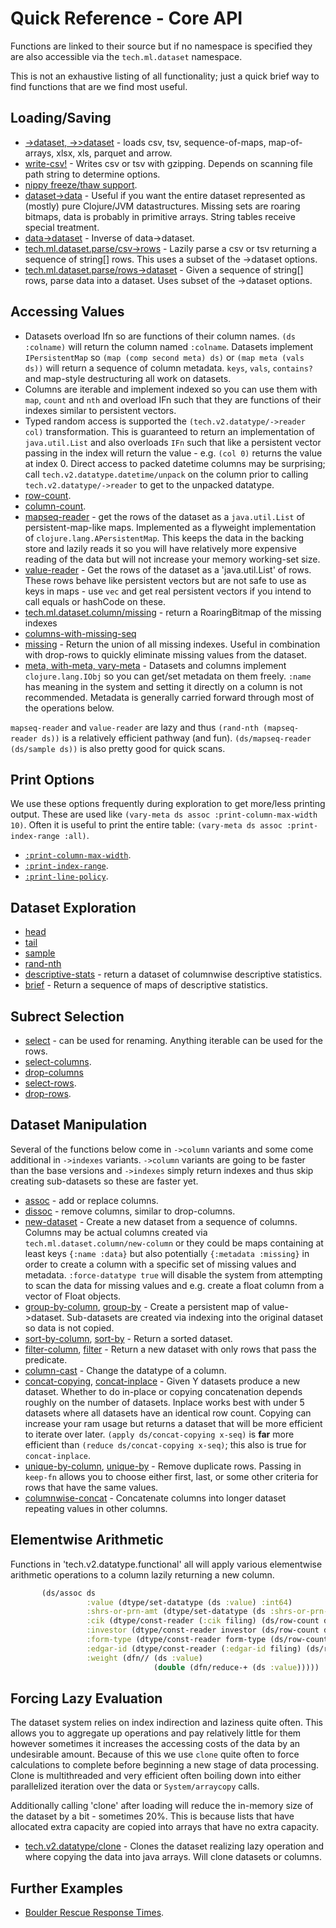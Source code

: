 # Quick Reference - Core API

Functions are linked to their source but if no namespace is specified they are
also accessible via the `tech.ml.dataset` namespace.

This is not an exhaustive listing of all functionality; just a quick brief way to find
functions that are we find most useful.


## Loading/Saving

* [->dataset, ->>dataset](https://github.com/techascent/tech.ml.dataset/blob/e051de4e82a43b80d2fbcf3d4b52759a9cb878c8/src/tech/ml/dataset/base.clj#L765) - loads csv, tsv,
  sequence-of-maps, map-of-arrays, xlsx, xls, parquet and arrow.
* [write-csv!](https://github.com/techascent/tech.ml.dataset/blob/e051de4e82a43b80d2fbcf3d4b52759a9cb878c8/src/tech/ml/dataset/base.clj#L989) - Writes csv or tsv with
  gzipping. Depends on scanning file path string to determine options.
* [nippy freeze/thaw support](https://github.com/techascent/tech.ml.dataset/blob/e051de4e82a43b80d2fbcf3d4b52759a9cb878c8/src/tech/ml/dataset/base.clj#L989).
* [dataset->data](https://github.com/techascent/tech.ml.dataset/blob/e051de4e82a43b80d2fbcf3d4b52759a9cb878c8/src/tech/ml/dataset.clj#L891) - Useful if you want the entire
 dataset represented as (mostly) pure Clojure/JVM datastructures.  Missing sets are
 roaring bitmaps, data is probably in primitive arrays.  String tables receive special
 treatment.
* [data->dataset](https://github.com/techascent/tech.ml.dataset/blob/e051de4e82a43b80d2fbcf3d4b52759a9cb878c8/src/tech/ml/dataset.clj#L918) - Inverse of data->dataset.
* [tech.ml.dataset.parse/csv->rows](https://github.com/techascent/tech.ml.dataset/blob/e051de4e82a43b80d2fbcf3d4b52759a9cb878c8/src/tech/ml/dataset/parse.clj#L719) - Lazily parse a
 csv or tsv returning a sequence of string[] rows.  This uses a subset of the ->dataset options.
* [tech.ml.dataset.parse/rows->dataset](https://github.com/techascent/tech.ml.dataset/blob/e051de4e82a43b80d2fbcf3d4b52759a9cb878c8/src/tech/ml/dataset/parse.clj#L632) - Given
 a sequence of string[] rows, parse data into a dataset.  Uses subset of the ->dataset
 options.


## Accessing Values

* Datasets overload Ifn so are functions of their column names.  `(ds :colname)` will
  return the column named `:colname`.  Datasets implement `IPersistentMap` so
  `(map (comp second meta) ds)` or `(map meta (vals ds))`  will return a sequence of column 
  metadata.  `keys`, `vals`, `contains?` and map-style destructuring all work on 
  datasets.
* Columns are iterable and implement indexed so you can use them with `map`, `count`
  and `nth` and overload IFn such that they are functions of their indexes similar
  to persistent vectors.
* Typed random access is supported the `(tech.v2.datatype/->reader col)`
  transformation.  This is guaranteed to return an implementation of `java.util.List`
  and also overloads `IFn` such that like a persistent vector passing in the index
  will return the value - e.g. `(col 0)` returns the value at index 0.  Direct access
  to packed datetime columns may be surprising; call `tech.v2.datatype.datetime/unpack`
  on the column prior to calling `tech.v2.datatype/->reader` to get to the unpacked
  datatype.
* [row-count](https://github.com/techascent/tech.ml.dataset/blob/e051de4e82a43b80d2fbcf3d4b52759a9cb878c8/src/tech/ml/dataset/base.clj#L46).
* [column-count](https://github.com/techascent/tech.ml.dataset/blob/e051de4e82a43b80d2fbcf3d4b52759a9cb878c8/src/tech/ml/dataset/base.clj#L54).
* [mapseq-reader](https://github.com/techascent/tech.ml.dataset/blob/e051de4e82a43b80d2fbcf3d4b52759a9cb878c8/src/tech/ml/dataset/readers.clj#L64) - get the rows of the
 dataset as a `java.util.List` of persistent-map-like maps.  Implemented as a flyweight
 implementation of `clojure.lang.APersistentMap`.  This keeps the data in the backing
 store and lazily reads it so you will have relatively more expensive reading of the
 data but will not increase your memory working-set size.
* [value-reader](https://github.com/techascent/tech.ml.dataset/blob/e051de4e82a43b80d2fbcf3d4b52759a9cb878c8/src/tech/ml/dataset/readers.clj#L44) - Get the rows of the
 dataset as a 'java.util.List' of rows.  These rows behave like persistent vectors
 but are not safe to use as keys in maps - use `vec` and get real persistent vectors if
 you intend to call equals or hashCode on these.
* [tech.ml.dataset.column/missing](https://github.com/techascent/tech.ml.dataset/blob/e051de4e82a43b80d2fbcf3d4b52759a9cb878c8/src/tech/ml/dataset/column.clj#L65) - return
 a RoaringBitmap of the missing indexes
* [columns-with-missing-seq](https://github.com/techascent/tech.ml.dataset/blob/e051de4e82a43b80d2fbcf3d4b52759a9cb878c8/src/tech/ml/dataset/base.clj)
* [missing](https://github.com/techascent/tech.ml.dataset/blob/e051de4e82a43b80d2fbcf3d4b52759a9cb878c8/src/tech/ml/dataset/base.clj#L281) - Return the union of all missing
  indexes.  Useful in combination with drop-rows to quickly eliminate missing values
  from the dataset.
* [meta, with-meta, vary-meta](https://github.com/clojure/clojure/blob/master/src/clj/clojure/core.clj#L202) - Datasets and columns implement
  `clojure.lang.IObj` so you can get/set metadata on them freely. `:name` has meaning in the system and setting it
  directly on a column is not recommended.  Metadata is generally carried forward through most of the operations below.


`mapseq-reader` and `value-reader` are lazy and thus `(rand-nth (mapseq-reader ds))` is
a relatively efficient pathway (and fun).  `(ds/mapseq-reader (ds/sample ds))` is also
pretty good for quick scans.

## Print Options

We use these options frequently during exploration to get more/less printing
output.  These are used like `(vary-meta ds assoc :print-column-max-width 10)`.
Often it is useful to print the entire table: `(vary-meta ds assoc :print-index-range :all)`.

* [`:print-column-max-width`](https://github.com/techascent/tech.ml.dataset/blob/e051de4e82a43b80d2fbcf3d4b52759a9cb878c8/src/tech/ml/dataset/print.clj#L97).
* [`:print-index-range`](https://github.com/techascent/tech.ml.dataset/blob/e051de4e82a43b80d2fbcf3d4b52759a9cb878c8/src/tech/ml/dataset/print.clj#L97).
* [`:print-line-policy`](https://github.com/techascent/tech.ml.dataset/blob/e051de4e82a43b80d2fbcf3d4b52759a9cb878c8/src/tech/ml/dataset/print.clj#L93).


## Dataset Exploration

* [head](https://github.com/techascent/tech.ml.dataset/blob/e051de4e82a43b80d2fbcf3d4b52759a9cb878c8/src/tech/ml/dataset.clj#L210)
* [tail](https://github.com/techascent/tech.ml.dataset/blob/e051de4e82a43b80d2fbcf3d4b52759a9cb878c8/src/tech/ml/dataset.clj#L220)
* [sample](https://github.com/techascent/tech.ml.dataset/blob/e051de4e82a43b80d2fbcf3d4b52759a9cb878c8/src/tech/ml/dataset.clj#L237)
* [rand-nth](https://github.com/techascent/tech.ml.dataset/blob/e051de4e82a43b80d2fbcf3d4b52759a9cb878c8/src/tech/ml/dataset.clj#L252)
* [descriptive-stats](https://github.com/techascent/tech.ml.dataset/blob/e051de4e82a43b80d2fbcf3d4b52759a9cb878c8/src/tech/ml/dataset.clj#L682) - return a dataset of
 columnwise descriptive statistics.
* [brief](https://github.com/techascent/tech.ml.dataset/blob/e051de4e82a43b80d2fbcf3d4b52759a9cb878c8/src/tech/ml/dataset.clj#L745) - Return a sequence of maps of
 descriptive statistics.



## Subrect Selection

* [select](https://github.com/techascent/tech.ml.dataset/blob/e051de4e82a43b80d2fbcf3d4b52759a9cb878c8/src/tech/ml/dataset/base.clj#L196) - can be used for renaming.
 Anything iterable can be used for the rows.
* [select-columns](https://github.com/techascent/tech.ml.dataset/blob/e051de4e82a43b80d2fbcf3d4b52759a9cb878c8/src/tech/ml/dataset/base.clj#L237).
* [drop-columns](https://github.com/techascent/tech.ml.dataset/blob/e051de4e82a43b80d2fbcf3d4b52759a9cb878c8/src/tech/ml/dataset/base.clj#L154)
* [select-rows](https://github.com/techascent/tech.ml.dataset/blob/e051de4e82a43b80d2fbcf3d4b52759a9cb878c8/src/tech/ml/dataset/base.clj#L255).
* [drop-rows](https://github.com/techascent/tech.ml.dataset/blob/e051de4e82a43b80d2fbcf3d4b52759a9cb878c8/src/tech/ml/dataset/base.clj#L260).



## Dataset Manipulation

Several of the functions below come in `->column` variants and some come additional
in `->indexes` variants.  `->column` variants are going to be faster than the base
versions and `->indexes` simply return indexes and thus skip creating sub-datasets
so these are faster yet.

* [assoc](https://github.com/techascent/tech.ml.dataset/blob/e051de4e82a43b80d2fbcf3d4b52759a9cb878c8/src/tech/ml/dataset.clj#L175) - add or replace columns.
* [dissoc](https://github.com/techascent/tech.ml.dataset/blob/e051de4e82a43b80d2fbcf3d4b52759a9cb878c8/src/tech/ml/dataset.clj#L200) - remove columns, similar to
 drop-columns.
* [new-dataset](https://github.com/techascent/tech.ml.dataset/blob/e051de4e82a43b80d2fbcf3d4b52759a9cb878c8/src/tech/ml/dataset/impl/dataset.clj#L183) - Create a new dataset from a sequence of columns.  Columns may be actual columns created via `tech.ml.dataset.column/new-column` or they could be maps containing at least keys `{:name :data}` but also potentially `{:metadata :missing}` in order to create a column with a specific set of missing values and metadata.  `:force-datatype true` will disable the system
from attempting to scan the data for missing values and e.g. create a float column
from a vector of Float objects.
* [group-by-column](https://github.com/techascent/tech.ml.dataset/blob/e051de4e82a43b80d2fbcf3d4b52759a9cb878c8/src/tech/ml/dataset/base.clj#L404), [group-by](https://github.com/techascent/tech.ml.dataset/blob/e051de4e82a43b80d2fbcf3d4b52759a9cb878c8/src/tech/ml/dataset/base.clj#L378) - Create a persistent map of value->dataset.  Sub-datasets are created via indexing into the original dataset so data is not copied.
* [sort-by-column](https://github.com/techascent/tech.ml.dataset/blob/e051de4e82a43b80d2fbcf3d4b52759a9cb878c8/src/tech/ml/dataset/base.clj#L466), [sort-by](https://github.com/techascent/tech.ml.dataset/blob/e051de4e82a43b80d2fbcf3d4b52759a9cb878c8/src/tech/ml/dataset/base.clj#L427) - Return a sorted dataset.
* [filter-column](https://github.com/techascent/tech.ml.dataset/blob/e051de4e82a43b80d2fbcf3d4b52759a9cb878c8/src/tech/ml/dataset/base.clj#L350), [filter](https://github.com/techascent/tech.ml.dataset/blob/e051de4e82a43b80d2fbcf3d4b52759a9cb878c8/src/tech/ml/dataset/base.clj#L330) - Return a new dataset with only rows that pass the predicate.
* [column-cast](https://github.com/techascent/tech.ml.dataset/blob/e051de4e82a43b80d2fbcf3d4b52759a9cb878c8/src/tech/ml/dataset.clj) - Change the datatype of a column.
* [concat-copying](https://github.com/techascent/tech.ml.dataset/blob/e051de4e82a43b80d2fbcf3d4b52759a9cb878c8/src/tech/ml/dataset/base.clj#L553), [concat-inplace](https://github.com/techascent/tech.ml.dataset/blob/e051de4e82a43b80d2fbcf3d4b52759a9cb878c8/src/tech/ml/dataset/base.clj#L544) - Given Y datasets produce a new dataset.  Whether to
do in-place or copying concatenation depends roughly on the number of datasets.
Inplace works best with under 5 datasets where all datasets have an identical row
count.  Copying can increase your ram usage but returns a dataset that will be more
efficient to iterate over later. `(apply ds/concat-copying x-seq)` is
**far** more efficient than `(reduce ds/concat-copying x-seq)`; this also is true for
`concat-inplace`.
* [unique-by-column](https://github.com/techascent/tech.ml.dataset/blob/e051de4e82a43b80d2fbcf3d4b52759a9cb878c8/src/tech/ml/dataset/base.clj#L607), [unique-by](https://github.com/techascent/tech.ml.dataset/blob/e051de4e82a43b80d2fbcf3d4b52759a9cb878c8/src/tech/ml/dataset/base.clj#L590) - Remove duplicate rows.  Passing in `keep-fn` allows
you to choose either first, last, or some other criteria for rows that have the same
values.
* [columnwise-concat](https://github.com/techascent/tech.ml.dataset/blob/e051de4e82a43b80d2fbcf3d4b52759a9cb878c8/src/tech/ml/dataset.clj) - Concatenate columns into longer
dataset repeating values in other columns.


## Elementwise Arithmetic


Functions in 'tech.v2.datatype.functional' all will apply various elementwise
arithmetic operations to a column lazily returning a new column.
```clojure
       (ds/assoc ds
                 :value (dtype/set-datatype (ds :value) :int64)
                 :shrs-or-prn-amt (dtype/set-datatype (ds :shrs-or-prn-amt) :int64)
                 :cik (dtype/const-reader (:cik filing) (ds/row-count ds))
                 :investor (dtype/const-reader investor (ds/row-count ds))
                 :form-type (dtype/const-reader form-type (ds/row-count ds))
                 :edgar-id (dtype/const-reader (:edgar-id filing) (ds/row-count ds))
                 :weight (dfn// (ds :value)
                                (double (dfn/reduce-+ (ds :value)))))
```


## Forcing Lazy Evaluation

 The dataset system relies on index indirection and laziness quite often.  This allows
 you to aggregate up operations and pay relatively little for them however sometimes
 it increases the accessing costs of the data by an undesirable amount.  Because
 of this we use `clone` quite often to force calculations to complete before
 beginning a new stage of data processing.  Clone is multithreaded and very efficient
 often boiling down into either parallelized iteration over the data or
 `System/arraycopy` calls.

 Additionally calling 'clone' after loading will reduce the in-memory size of the
 dataset by a bit - sometimes 20%.  This is because lists that have allocated extra
 capacity are copied into arrays that have no extra capacity.

 * [tech.v2.datatype/clone](https://github.com/techascent/tech.datatype/blob/master/src/tech/v2/datatype.clj#L218) - Clones the dataset realizing lazy operation and where copying the data into java arrays.  Will clone datasets or columns.



## Further Examples

* [Boulder Rescue Response Times](https://nextjournal.com/chrisn/boulder-rescue-response-times/).
